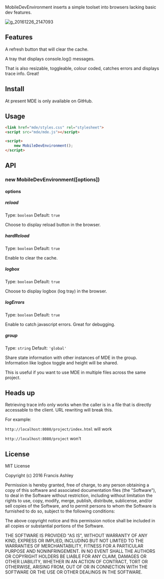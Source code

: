MobileDevEnvironment inserts a simple toolset into browsers lacking basic dev features.

![g_20161226_2147093](https://cloud.githubusercontent.com/assets/12685308/21486950/dc803590-cbb5-11e6-922e-78e4a59ad59c.gif)

## Features

A refresh button that will clear the cache.

A tray that displays console.log() messages.

That is also resizable, toggleable, colour coded, catches errors and displays trace info. Great!

## Install

At present MDE is only available on GitHub.


## Usage
```html
<link href="mde/styles.css" rel="stylesheet">
<script src="mde/mde.js"></script>

<script>
    new MobileDevEnvironment();
</script>
```

## API

### new MobileDevEnvironment([options])

#### options

##### reload

Type: `boolean`
Default: `true`

Choose to display reload button in the browser.

##### hardReload

Type: `boolean`
Default: `true`

Enable to clear the cache.

##### logbox

Type: `boolean`
Default: `true`

Choose to display logbox (log tray) in the browser.

##### logErrors

Type: `boolean`
Default: `true`

Enable to catch javascript errors. Great for debugging.

##### group

Type: `string`
Default: `'global'`

Share state information with other instances of MDE in the group. Information like logbox toggle and height will be shared.

This is useful if you want to use MDE in multiple files across the same project.


## Heads up
Retrieving trace info only works when the caller is in a file that is directly accessable to the client. URL rewriting will break this.

For example:

`http://localhost:8080/project/index.html`
will work

`http://localhost:8080/project` won't

## License

MIT License

Copyright (c) 2016 Francis Ashley

Permission is hereby granted, free of charge, to any person obtaining a copy
of this software and associated documentation files (the "Software"), to deal
in the Software without restriction, including without limitation the rights
to use, copy, modify, merge, publish, distribute, sublicense, and/or sell
copies of the Software, and to permit persons to whom the Software is
furnished to do so, subject to the following conditions:

The above copyright notice and this permission notice shall be included in all
copies or substantial portions of the Software.

THE SOFTWARE IS PROVIDED "AS IS", WITHOUT WARRANTY OF ANY KIND, EXPRESS OR
IMPLIED, INCLUDING BUT NOT LIMITED TO THE WARRANTIES OF MERCHANTABILITY,
FITNESS FOR A PARTICULAR PURPOSE AND NONINFRINGEMENT. IN NO EVENT SHALL THE
AUTHORS OR COPYRIGHT HOLDERS BE LIABLE FOR ANY CLAIM, DAMAGES OR OTHER
LIABILITY, WHETHER IN AN ACTION OF CONTRACT, TORT OR OTHERWISE, ARISING FROM,
OUT OF OR IN CONNECTION WITH THE SOFTWARE OR THE USE OR OTHER DEALINGS IN THE
SOFTWARE.
